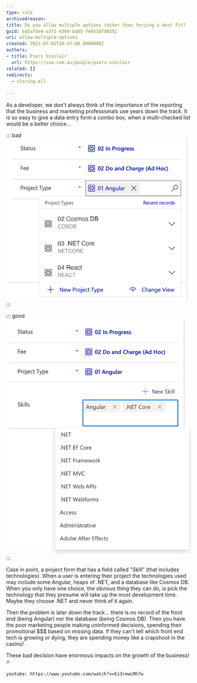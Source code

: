 ```yaml
---
type: rule
archivedreason: 
title: Do you allow multiple options rather than forcing a best fit?
guid: ba5a75e4-a372-4369-bd05-7e9510fd8592
uri: allow-multiple-options
created: 2021-07-01T20:47:00.0000000Z
authors:
- title: Piers Sinclair
  url: https://ssw.com.au/people/piers-sinclair
related: []
redirects:
  - storing-all

---
```


As a developer, we don't always think of the importance of the reporting that the business and marketing professionals use years down the track. It is so easy to give a data entry form a combo box, when a multi-checked list would be a better choice...

<!--endintro-->

::: bad
![Figure: Bad example - Able to select only one Project Type on Dynamics](storing-all-bad.png)
:::

::: good
![Figure: Good example - Able to select multiple Skills from combo box on Dynamics](storing-all-good.png)
:::

Case in point, a project form that has a field called "Skill” (that includes technologies). When a user is entering their project the technologies used may include some Angular, heaps of .NET, and a database like Cosmos DB. When you only have one choice, the obvious thing they can do, is pick the technology that they presume will take up the most development time. Maybe they choose .NET and never think of it again.

Then the problem is later down the track... there is no record of the front end (being Angular) nor the database (being Cosmos DB). Then you have the poor marketing people making uninformed decisions, spending their promotional $$$ based on missing data. If they can't tell which front end tech is growing or dying, they are spending money like a crapshoot in the casino!

These bad decision have enormous impacts on the growth of the business! 🔥

`youtube: https://www.youtube.com/watch?v=Ez3rewLMh7w`
